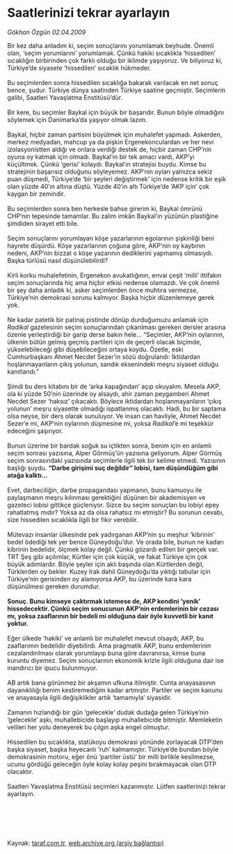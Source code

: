 # Saatlerinizi tekrar ayarlayın

*Gökhan Özgün 02.04.2009*

<div class="taraf_structure_2col_1zq">
<div class="margen_n">



 <p>Bir kez daha anladım ki, seçim sonuçlarını yorumlamak beyhude. Önemli olan, ‘seçim yorumlarını’ yorumlamak. Çünkü hakiki sıcaklıkla ‘hissedilen’ sıcaklığın birbirinden çok farklı olduğu bir iklimde yaşıyoruz. Ve biliyoruz ki, Türkiye’de siyasete ‘hissedilen’ sıcaklık hükmeder. <br/><br/>Bu seçimlerden sonra hissedilen sıcaklığa bakarak varılacak en net sonuç bence, şudur. Türkiye dünya saatinden Türkiye saatine geçmiştir. Seçimlerin galibi, Saatleri Yavaşlatma Enstitüsü’dür. <br/><br/>Bir kere, bu seçimler Baykal için büyük bir başarıdır. Bunun böyle olmadığını söylemek için Danimarka’da yaşıyor olmak lazım. <br/><br/>Baykal, hiçbir zaman partisini büyütmek için muhalefet yapmadı. Askerden, merkez medyadan, mahcup ya da pişkin Ergenekonculardan ve her nevi izolasyonistten aldığı ve onlara verdiği destek de, hiçbir zaman CHP’nin oyuna oy katmak için olmadı. Baykal’ın bir tek amacı vardı, AKP’yi küçültmek. Çünkü ‘gerisi’ kolaydı. Baykal’ın stratejisi buydu. Kimse bu stratejinin başarısız olduğunu söyleyemez. AKP’nin oyları yalnızca sekiz puan düşmedi, Türkiye’de ‘bir şeyleri değiştirmek’ için nedense kritik bir eşik olan yüzde 40’ın altına düştü. Yüzde 40’ın altı Türkiye’de ‘AKP için’ çok kaygan bir zemindir. <br/><br/>Bu seçimlerden sonra ben herkesle bahse girerim ki, Baykal ömrünü CHP’nin tepesinde tamamlar. Bu zalim imkân Baykal’ın yüzünün plastiğine şimdiden sirayet etti bile. <br/><br/>Seçim sonuçlarını yorumlayan köşe yazarlarının egolarının şişkinliği beni hayrete düşürdü. Köşe yazarlarının çoğuna göre, AKP’nin oy kaybının nedeni, AKP’nin bizzat o köşe yazarının dediklerini yapmamış olmasıydı. Başka türlüsü nasıl düşünülebilirdi? <br/><br/>Kirli korku muhalefetinin, Ergenekon avukatlığının, envai çeşit ‘milli’ ittifakın seçim sonuçlarında hiç ama hiçbir etkisi nedense olamazdı. Ve çok önemli bir şey daha anladık ki, asker seçimlerden önce muhtıra vermezse, Türkiye’nin demokrasi sorunu kalmıyor. Başka hiçbir düzenlemeye gerek yok. <br/><br/>Ne kadar patetik bir patinaj pistinde dönüp durduğumuzu anlamak için <i>Radikal</i> gazetesinin seçim sonuçlarından çıkarılması gereken dersler arasına özenle yerleştirdiği bir garip derse bakın hele... “Seçimler, AKP’nin oylarının, ülkenin bütün gelmiş geçmiş partileri için de geçerli olacak biçimde, yükselebileceği gibi düşebileceğini ortaya koydu. Özetle, eski Cumhurbaşkanı Ahmet Necdet Sezer’in sözü doğrulandı: İktidardan hoşlanmayanların çıkış yolunun, sandık eksenindeki meşru siyaset olduğu kanıtlandı.” <br/><br/>Şimdi bu ders kitabını bir de ‘arka kapağından’ açıp okuyalım. Mesela AKP, ola ki yüzde 50’nin üzerinde oy alsaydı, ahir zaman peygamberi Ahmet Necdet Sezer ‘haksız’ çıkacaktı. Böylece iktidardan hoşlanmayanların ‘çıkış yolunun’ meşru siyasette olmadığı ispatlanmış olacaktı. Hadi, bu bir saptama olsa neyse, bir ders olarak sunuluyor. Ve insan can havliyle, Ahmet Necdet Sezer’e mi, AKP’nin oylarının düşmesine mi, yoksa <i>Radikal</i>’e mi teşekkür edeceğini şaşırıyor. <br/><br/>Bunun üzerine bir bardak soğuk su içtikten sonra, benim için en anlamlı seçim sonrası yazısına, Alper Görmüş’ün yazısına geliyorum. Alper Görmüş seçim sonrasındaki yazısında seçimlerle ilgili tek bir kelime etmedi. Yazısının başlığı şuydu. <b>“Darbe girişimi suç değildir” lobisi, tam düşündüğüm gibi atağa kalktı...</b> <br/><br/>Evet, darbeciliğin, darbe propagandası yapmanın, bunu kamuoyu ile paylaşmanın meşru kılınması gerektiğini düşünen bir akademisyen ve gazeteci lobisi gittikçe güçleniyor. Sizce bu seçim sonuçları bu lobiyi epey rahatlatmış mıdır? Yoksa az da olsa rahatsız mı etmiştir? Bu sorunun cevabı, size hissedilen sıcaklıkla ilgili bir fikir verebilir. <br/><br/>Mütevazı insanlar ülkesinde pek yadırganan AKP’nin şu meşhur ‘kibrinin’ bedel ödediği tek yer bence Güneydoğu’dur. Ve orada bile, bunun ne kadarı kibrinin bedelidir, ölçmek kolay değil. Çünkü gözardı edilen bir gerçek var. TRT Şeş gibi açılımlar, Kürtler için çok küçük, ve fakat Türkiye için çok büyük adımlardır. Böyle şeyler için aklı başında olan Kürtlerden değil, Türklerden oy bekler. Kuzey Irak dahil Güneydoğu’da yıktığı tabular için Türkiye’nin gerisinden oy alamıyorsa AKP, bu üzerinde kara kara düşünülmesi gereken durumdur. <b><br/><br/>Sonuç. Bunu kimseye çaktırmak istemese de, AKP kendini ‘yenik’ hissedecektir. Çünkü seçim sonucunun AKP’nin erdemlerinin bir cezası mı, yoksa zaaflarının bir bedeli mi olduğuna dair öyle kuvvetli bir kanıt yoktur.</b> <br/><br/>Eğer ülkede ‘hakiki’ ve anlamlı bir muhalefet mevcut olsaydı, AKP, bu zaaflarımın bedelidir diyebilirdi. Ama pragmatik AKP, bunu erdemlerinin cezalandırılması olarak yorumlayıp buna göre davranırsa, kimse buna kuruntu diyemez. Seçim sonuçlarının ekonomik krizle ilgili olduğuna dair ise inandırıcı bir ipucu bulunmuyor. <br/><br/>AB artık bana görünmez bir akşamın ufkuna itilmiştir. Cunta anayasasının dayanıklılığı benim kestiremediğim kadar artmıştır. Partiler ve seçim kanunu ve anayasayla ilgili değişiklikler artık ‘tamamıyla’ siyasidir. <br/><br/>Zamanın hızlandığı bir gün ‘gelecekle’ dudak dudağa gelen Türkiye’nin ‘gelecekle’ aşkı, muhallebicide başlayıp muhallebicide bitmiştir. Memleketin velileri her yolu deneyerek bu çılgın aşka engel olmuştur. <br/><br/>Hissedilen bu sıcaklıkta, statükoyu demokrasi yönünde zorlayacak DTP’den başka siyaset, başka heyecanlı ‘ruh’ kalmamıştır. Türkiye’de bundan böyle demokrasinin motoru, eğer önü ‘partiler üstü’ bir milli birlikle kesilmezse, ucunu gördüğü geleceğin öyle kolay kolay peşini bırakmayacak olan DTP olacaktır. <br/><br/>Saatleri Yavaşlatma Enstitüsü seçimleri kazanmıştır. Lütfen saatlerinizi tekrar ayarlayın.</p>
<br/>
<br/>
<br/>



<br/>


<div id="taraf_not">
</div>

</div>


</div>

Kaynak: [taraf.com.tr](http://taraf.com.tr:80/makale/4807.htm), [web.archive.org (arşiv bağlantısı)](http://web.archive.org/web/20100221235105/http://taraf.com.tr:80/makale/4807.htm)
